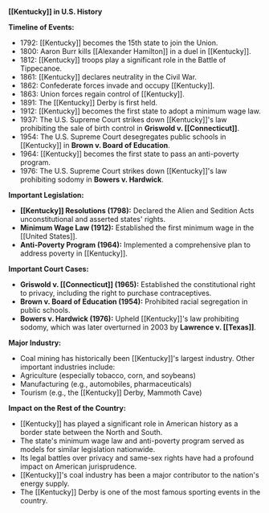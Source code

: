 **[[Kentucky]] in U.S. History**

**Timeline of Events:**

* 1792: [[Kentucky]] becomes the 15th state to join the Union.
* 1800: Aaron Burr kills [[Alexander Hamilton]] in a duel in [[Kentucky]].
* 1812: [[Kentucky]] troops play a significant role in the Battle of Tippecanoe.
* 1861: [[Kentucky]] declares neutrality in the Civil War.
* 1862: Confederate forces invade and occupy [[Kentucky]].
* 1863: Union forces regain control of [[Kentucky]].
* 1891: The [[Kentucky]] Derby is first held.
* 1912: [[Kentucky]] becomes the first state to adopt a minimum wage law.
* 1937: The U.S. Supreme Court strikes down [[Kentucky]]'s law prohibiting the sale of birth control in **Griswold v. [[Connecticut]]**.
* 1954: The U.S. Supreme Court desegregates public schools in [[Kentucky]] in **Brown v. Board of Education**.
* 1964: [[Kentucky]] becomes the first state to pass an anti-poverty program.
* 1976: The U.S. Supreme Court strikes down [[Kentucky]]'s law prohibiting sodomy in **Bowers v. Hardwick**.

**Important Legislation:**

* **[[Kentucky]] Resolutions (1798):** Declared the Alien and Sedition Acts unconstitutional and asserted states' rights.
* **Minimum Wage Law (1912):** Established the first minimum wage in the [[United States]].
* **Anti-Poverty Program (1964):** Implemented a comprehensive plan to address poverty in [[Kentucky]].

**Important Court Cases:**

* **Griswold v. [[Connecticut]] (1965):** Established the constitutional right to privacy, including the right to purchase contraceptives.
* **Brown v. Board of Education (1954):** Prohibited racial segregation in public schools.
* **Bowers v. Hardwick (1976):** Upheld [[Kentucky]]'s law prohibiting sodomy, which was later overturned in 2003 by **Lawrence v. [[Texas]]**.

**Major Industry:**

* Coal mining has historically been [[Kentucky]]'s largest industry. Other important industries include:
 * Agriculture (especially tobacco, corn, and soybeans)
 * Manufacturing (e.g., automobiles, pharmaceuticals)
 * Tourism (e.g., the [[Kentucky]] Derby, Mammoth Cave)

**Impact on the Rest of the Country:**

* [[Kentucky]] has played a significant role in American history as a border state between the North and South.
* The state's minimum wage law and anti-poverty program served as models for similar legislation nationwide.
* Its legal battles over privacy and same-sex rights have had a profound impact on American jurisprudence.
* [[Kentucky]]'s coal industry has been a major contributor to the nation's energy supply.
* The [[Kentucky]] Derby is one of the most famous sporting events in the country.